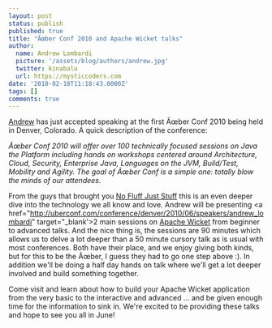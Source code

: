 ```yaml
---
layout: post
status: publish
published: true
title: "Ãœber Conf 2010 and Apache Wicket talks"
author:
  name: Andrew Lombardi
  picture: '/assets/blog/authors/andrew.jpg'
  twitter: kinabalu
  url: https://mysticcoders.com
date: '2010-02-18T11:18:43.0000Z'
tags: []
comments: true
---
```

<a href="/about-us/andrew-lombardi">Andrew</a> has just accepted speaking at the first Ãœber Conf 2010 being held in Denver, Colorado.  A quick description of the conference:

<em>Ãœber Conf 2010 will offer over 100 technically focused sessions on Java the Platform including hands on workshops centered around Architecture, Cloud, Security, Enterprise Java, Languages on the JVM, Build/Test, Mobility and Agility. The goal of Ãœber Conf is a simple one: totally blow the minds of our attendees.</em>

From the guys that brought you <a href="http://nofluffjuststuff.com" target="_blank">No Fluff Just Stuff</a> this is an even deeper dive into the technology we all know and love.  Andrew will be presenting <a href="http://uberconf.com/conference/denver/2010/06/speakers/andrew_lombardi" target="_blank'>2 main sessions</a> on <a href="http://wicket.apache.org" target="_blank">Apache Wicket</a> from beginner to advanced talks.  And the nice thing is, the sessions are 90 minutes which allows us to delve a lot deeper than a 50 minute cursory talk as is usual with most conferences.  Both have their place, and we enjoy giving both kinds, but for this to be the Ãœber, I guess they had to go one step above :).  In addition we'll be doing a half day hands on talk where we'll get a lot deeper involved and build something together.

Come visit and learn about how to build your Apache Wicket application from the very basic to the interactive and advanced ... and be given enough time for the information to sink in.  We're excited to be providing these talks and hope to see you all in June!

